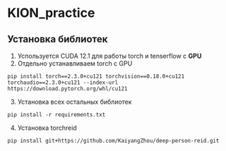 # KION_practice
## Установка библиотек
1. Успользуется CUDA 12.1 для работы torch и tenserflow с **GPU**
2. Отдельно устанавливаем torch с GPU
```
pip install torch==2.3.0+cu121 torchvision==0.18.0+cu121 torchaudio==2.3.0+cu121 --index-url https://download.pytorch.org/whl/cu121

```
3. Установка всех остальных библиотек
```
pip install -r requirements.txt
```
4. Установка torchreid
```
pip install git+https://github.com/KaiyangZhou/deep-person-reid.git
```